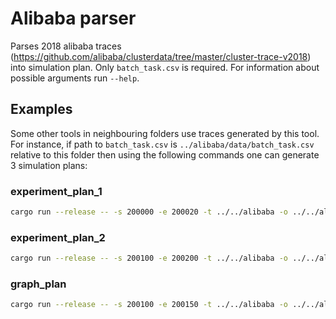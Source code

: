 # Alibaba parser

Parses 2018 alibaba traces (https://github.com/alibaba/clusterdata/tree/master/cluster-trace-v2018) into simulation plan. Only `batch_task.csv` is required. For information about possible arguments run `--help`.

## Examples

Some other tools in neighbouring folders use traces generated by this tool. For instance, if path to `batch_task.csv` is `../alibaba/data/batch_task.csv` relative to this folder then using the following commands one can generate 3 simulation plans:

### experiment_plan_1
```sh
cargo run --release -- -s 200000 -e 200020 -t ../../alibaba -o ../../alibaba/experiment_plan_1 --min-tasks-in-job 1 --initial-data-size-from 200 --initial-data-size-to 400 --flops-per-byte-from 0.2 --flops-per-byte-to 0.5 --cpu-multiplier 8 --mem-multiplier 12800000 --upload-job-inputs-in-advance
```

### experiment_plan_2
```sh
cargo run --release -- -s 200100 -e 200200 -t ../../alibaba -o ../../alibaba/experiment_plan_2 --min-tasks-in-job 1 --initial-data-size-from 0.5 --initial-data-size-to 1 --flops-per-byte-from 0.05 --flops-per-byte-to 0.1 --cpu-multiplier 8 --mem-multiplier 12800000 --instances-multiplier-from 20 --instances-multiplier-to 20
```

### graph_plan
```sh
cargo run --release -- -s 200100 -e 200150 -t ../../alibaba -o ../../alibaba/graph_plan --min-tasks-in-job 1 --initial-data-size-from 0.5 --initial-data-size-to 1 --flops-per-byte-from 0.25 --flops-per-byte-to 0.5 --cpu-multiplier 8 --mem-multiplier 12800000 --instances-multiplier-from 40 --instances-multiplier-to 40
```
